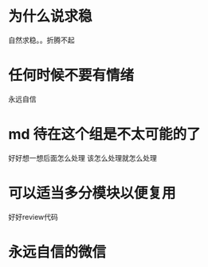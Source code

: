 # 为什么说求稳
自然求稳。。折腾不起
# 任何时候不要有情绪 
永远自信
# md 待在这个组是不太可能的了 
好好想一想后面怎么处理 
该怎么处理就怎么处理 
# 可以适当多分模块以便复用 
好好review代码
# 永远自信的微信 
 
